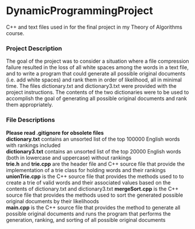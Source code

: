 # DynamicProgrammingProject
C++ and text files used in for the final project in my Theory of Algorithms course.

### Project Description
The goal of the project was to consider a situation where a file compression failure resulted in the loss of all white spaces among the words in a text file, and to write a program that could generate all possible original documents (i.e. add white spaces) and rank them in order of likelihood, all in minimal time. The files dictionary.txt and dictionary3.txt were provided with the project instructions. The contents of the two dictionaries were to be used to accomplish the goal of generating all possible original documents and rank them appropriately.

### File Descriptions
**Please read .gitignore for obsolete files**  
**dictionary.txt** contains an unsorted list of the top 100000 English words with rankings included  
**dictionary3.txt** contains an unsorted list of the top 20000 English words (both in lowercase and uppercase) without rankings  
**trie.h** and **trie.cpp** are the header file and C++ source file that provide the implementation of a trie class for holding words and their rankings
**unionTrie.cpp** is the C++ source file that provides the methods used to to create a trie of valid words and their associated values based on the contents of dictionary.txt and dictionary3.txt
**mergeSort.cpp** is the C++ source file that provides the methods used to sort the generated possible original documents by their likelihoods  
**main.cpp** is the C++ source file that provides the method to generate all possible original documents and runs the program that performs the generation, ranking, and sorting of all possible original documents  
